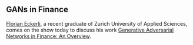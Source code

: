## GANs in Finance

[Florian Eckerli](https://www.linkedin.com/in/florianbr/), a recent graduate of Zurich University of Applied Sciences, comes on the show today to discuss his work [Generative Adversarial Networks in Finance: An Overview](https://www.linkedin.com/in/florianbr/).
